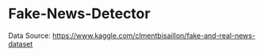 # Fake-News-Detector
Data Source: https://www.kaggle.com/clmentbisaillon/fake-and-real-news-dataset
